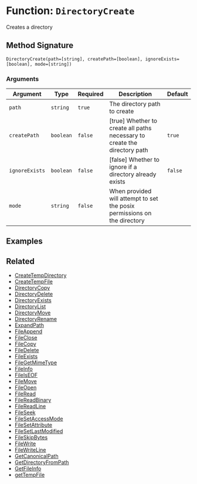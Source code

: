 [comment]: # (Note: This documentation is generated dynamically in the build process.  To modify the contents, change the javadoc on the _invoke method of the BIF class)

# Function: `DirectoryCreate`

Creates a directory

## Method Signature

```
DirectoryCreate(path=[string], createPath=[boolean], ignoreExists=[boolean], mode=[string])
```

### Arguments


| Argument | Type | Required | Description | Default |
|----------|------|----------|-------------|---------|
| `path` | `string` | `true` | The directory path to create |  |
| `createPath` | `boolean` | `false` | [true] Whether to create all paths necessary to create the directory path | `true` |
| `ignoreExists` | `boolean` | `false` | [false] Whether to ignore if a directory already exists | `false` |
| `mode` | `string` | `false` | When provided will attempt to set the posix permissions on the directory |  |

## Examples



## Related

  * [CreateTempDirectory](./CreateTempDirectory.md)
  * [CreateTempFile](./CreateTempFile.md)
  * [DirectoryCopy](./DirectoryCopy.md)
  * [DirectoryDelete](./DirectoryDelete.md)
  * [DirectoryExists](./DirectoryExists.md)
  * [DirectoryList](./DirectoryList.md)
  * [DirectoryMove](./DirectoryMove.md)
  * [DirectoryRename](./DirectoryRename.md)
  * [ExpandPath](./ExpandPath.md)
  * [FileAppend](./FileAppend.md)
  * [FileClose](./FileClose.md)
  * [FileCopy](./FileCopy.md)
  * [FileDelete](./FileDelete.md)
  * [FileExists](./FileExists.md)
  * [FileGetMimeType](./FileGetMimeType.md)
  * [FileInfo](./FileInfo.md)
  * [FileIsEOF](./FileIsEOF.md)
  * [FileMove](./FileMove.md)
  * [FileOpen](./FileOpen.md)
  * [FileRead](./FileRead.md)
  * [FileReadBinary](./FileReadBinary.md)
  * [FileReadLine](./FileReadLine.md)
  * [FileSeek](./FileSeek.md)
  * [FileSetAccessMode](./FileSetAccessMode.md)
  * [FileSetAttribute](./FileSetAttribute.md)
  * [FileSetLastModified](./FileSetLastModified.md)
  * [FileSkipBytes](./FileSkipBytes.md)
  * [FileWrite](./FileWrite.md)
  * [FileWriteLine](./FileWriteLine.md)
  * [GetCanonicalPath](./GetCanonicalPath.md)
  * [GetDirectoryFromPath](./GetDirectoryFromPath.md)
  * [GetFileInfo](./GetFileInfo.md)
  * [getTempFile](./getTempFile.md)
